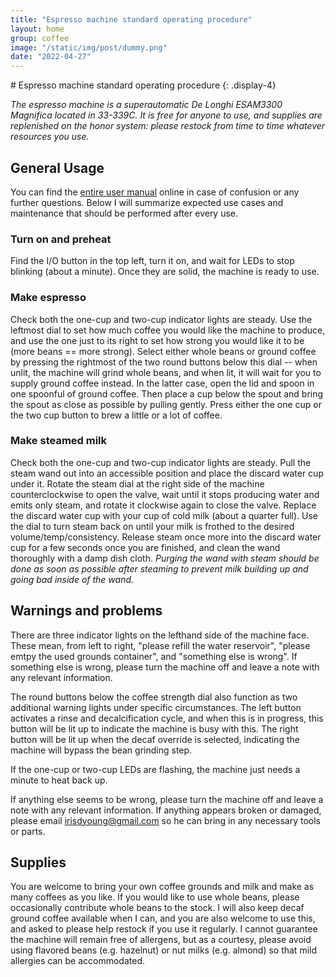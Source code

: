 ```yaml
---
title: "Espresso machine standard operating procedure"
layout: home
group: coffee
image: "/static/img/post/dummy.png"
date: "2022-04-27"
---
```

<div class="row">
<div class="jumbotron h-100">
# Espresso machine standard operating procedure
{: .display-4}
<br>

_The espresso machine is a superautomatic De Longhi ESAM3300 Magnifica located in 33-339C. It is free for anyone to use, and supplies are replenished on the honor system: please restock from time to time whatever resources you use._

## General Usage

You can find the [entire user manual](https://www.delonghi.com/Global/InstructionManuals/EN/EN-5713215511.pdf) online in case of confusion or any further questions. Below I will summarize expected use cases and maintenance that should be performed after every use.

### Turn on and preheat

Find the I/O button in the top left, turn it on, and wait for LEDs to stop blinking (about a minute). Once they are solid, the machine is ready to use.

### Make espresso

Check both the one-cup and two-cup indicator lights are steady. Use the leftmost dial to set how much coffee you would like the machine to produce, and use the one just to its right to set how strong you would like it to be (more beans == more strong). Select either whole beans or ground coffee by pressing the rightmost of the two round buttons below this dial -- when unlit, the machine will grind whole beans, and when lit, it will wait for you to supply ground coffee instead. In the latter case, open the lid and spoon in one spoonful of ground coffee. Then place a cup below the spout and bring the spout as close as possible by pulling gently. Press either the one cup or the two cup button to brew a little or a lot of coffee.

### Make steamed milk

Check both the one-cup and two-cup indicator lights are steady. Pull the steam wand out into an accessible position and place the discard water cup under it. Rotate the steam dial at the right side of the machine counterclockwise to open the valve, wait until it stops producing water and emits only steam, and rotate it clockwise again to close the valve. Replace the discard water cup with your cup of cold milk (about a quarter full). Use the dial to turn steam back on until your milk is frothed to the desired volume/temp/consistency. Release steam once more into the discard water cup for a few seconds once you are finished, and clean the wand thoroughly with a damp dish cloth. _Purging the wand with steam should be done as soon as possible after steaming to prevent milk building up and going bad inside of the wand._

## Warnings and problems

There are three indicator lights on the lefthand side of the machine face. These mean, from left to right, "please refill the water reservoir", "please emtpy the used grounds container", and "something else is wrong". If something else is wrong, please turn the machine off and leave a note with any relevant information. 

The round buttons below the coffee strength dial also function as two additional warning lights under specific circumstances. The left button activates a rinse and decalcification cycle, and when this is in progress, this button will be lit up to indicate the machine is busy with this. The right button will be lit up when the decaf override is selected, indicating the machine will bypass the bean grinding step.

If the one-cup or two-cup LEDs are flashing, the machine just needs a minute to heat back up.

If anything else seems to be wrong, please turn the machine off and leave a note with any relevant information. If anything appears broken or damaged, please email irisdyoung@gmail.com so he can bring in any necessary tools or parts.

## Supplies

You are welcome to bring your own coffee grounds and milk and make as many coffees as you like. If you would like to use whole beans, please occasionally contribute whole beans to the stock. I will also keep decaf ground coffee available when I can, and you are also welcome to use this, and asked to please help restock if you use it regularly. I cannot guarantee the machine will remain free of allergens, but as a courtesy, please avoid using flavored beans (e.g. hazelnut) or nut milks (e.g. almond) so that mild allergies can be accommodated. 

